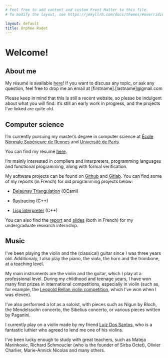 ```yaml
---
# Feel free to add content and custom Front Matter to this file.
# To modify the layout, see https://jekyllrb.com/docs/themes/#overriding-theme-defaults

layout: default
title: Orphée Radet
---
```

# Welcome!

## About me

My résumé is available [here](CV.pdf)! If you want to discuss any topic, or ask any question, feel free to drop me an email at [firstname].[lastname]@gmail.com


Please keep in mind that this is still a recent website, so please be indulgent about what you will find: it’s still an early work in progress, and the projects I’ve linked are quite old.

## Computer science

I’m currently pursuing my master’s degree in computer science at [École Normale Supérieure de Rennes](http://www.ens-rennes.fr/) and [Université de Paris](https://u-paris.fr/en/498-2/).

You can find my résumé [here](CV.pdf).

I’m mainly interested in compilers and interpreters, programming languages and functional programming, along with formal verification.

My software projects can be found on [Github](https://github.com/foncteur) and [Gitlab](https://gitlab.com/krokodile). You can find some of my reports (in French) for old programming projects below:

- [Delaunay Triangulation](delaunay.pdf) (OCaml)

- [Raytracing](raytracing.pdf) (C++)

- [Lisp interpreter](lispcpp.pdf) (C++)

You can also find the [report](rapportl3.pdf) and [slides](slidesl3.pdf) (both in French) for my undergraduate research internship.

## Music

I’ve been playing the violin and the (classical) guitar since I was three years old. Additionaly, I also play the piano, the viola, the horn and the trombone, at a teaching level.

My main instruments are the violin and the guitar, which I play at a professional level. During my childhood and teenage years, I have won many first prizes in international competitions, especially in violin (such as, for example, the [Leopold Bellan violin competition](http://www.concoursinternationalleopoldbellan.fr/HISTOIRE.html), which I’ve won when I was eleven).

I’ve also performed a lot as a soloist, with pieces such as Nigun by Bloch, the Mendelssohn concerto, the Sibelius concerto, or various pieces written by Paganini.

I currently play on a violin made by my friend [Luiz Dos Santos](http://dossantosluthier.free.fr/), who is a fantastic luthier who agreed to lend me one of his violins.

I’ve been lucky enough to study with great teachers, such as Mateja Marinkovic, Richard Schmoucler (who is the founder of Sirba Octet), Olivier Charlier, Marie-Annick Nicolas and many others.
